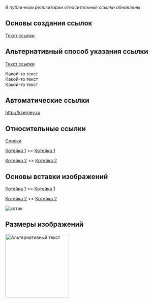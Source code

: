 *В публичном репозитории относительные ссылки обновлены*

## Основы создания ссылок

[Текст ссылки](http://ksergey.ru)

## Альтернативный способ указания ссылки

[Текст ссылки][1]

Какой-то текст  
Какой-то текст  
Какой-то текст  

[1]: http://ksergey.ru

## Автоматические ссылки

<http://ksergey.ru>

## Относительные ссылки

[Списки](06-lists.md)

[Котейка 1](./../cat.jpeg) >> [Котейка 1](./cat.jpeg)

[Котейка 2](./../kitten.jpg) >> [Котейка 2](./kitten.jpg)


## Основы вставки изображений

[Котейка 1](./../cat.jpeg) >> [Котейка 1](./cat.jpeg)

[Котейка 2](./../kitten.jpg) >> [Котейка 2](./kitten.jpg)

![котик](https:/fail-link)
## Размеры изображений

<img src="https://masterpiecer-images.s3.yandex.net/4befad43411d11eea5ccbadf81d486ab:upscaled" alt="Альтернативный текст" width="200" height="200">
